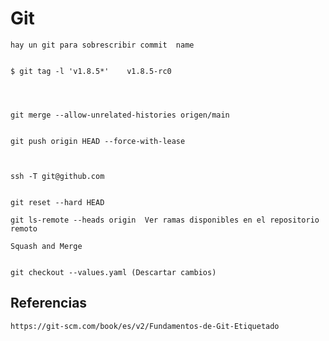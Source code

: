 # Git


    hay un git para sobrescribir commit  name


    $ git tag -l 'v1.8.5*'    v1.8.5-rc0




    git merge --allow-unrelated-histories origen/main


    git push origin HEAD --force-with-lease



    ssh -T git@github.com


    git reset --hard HEAD

    git ls-remote --heads origin  Ver ramas disponibles en el repositorio remoto

    Squash and Merge


    git checkout --values.yaml (Descartar cambios)



## Referencias

    https://git-scm.com/book/es/v2/Fundamentos-de-Git-Etiquetado


